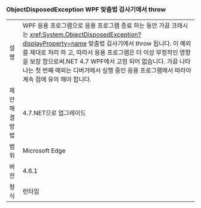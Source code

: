 ### <a name="objectdisposedexception-thrown-by-wpf-spellchecker"></a>ObjectDisposedException WPF 맞춤법 검사기에서 throw

|   |   |
|---|---|
|설명|WPF 응용 프로그램으로 응용 프로그램 종료 하는 동안 가끔 크래시는 <xref:System.ObjectDisposedException?displayProperty=name> 맞춤법 검사기에서 throw 됩니다. 이 예외를 제대로 처리 하 고, 따라서 응용 프로그램은 더 이상 부정적인 영향을 보장 함으로써.NET 4.7 WPF에서 고정 되어 없습니다. 가끔 나타나는 첫 번째 예외는 디버거에서 실행 중인 응용 프로그램에서 따라야 계속 점에 유의 해야 합니다.|
|제안 해결 방법|4.7.NET으로 업그레이드|
|범위|Microsoft Edge|
|버전|4.6.1|
|형식|런타임|


